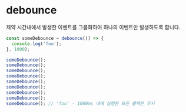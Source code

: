 # debounce

제약 시간내에서 발생한 이벤트를 그룹화하여 하나의 이벤트만 발생하도록 합니다.

```ts
const someDebounce = debounce(() => {
  console.log('foo');
}, 1000);

someDebounce();
someDebounce();
someDebounce();
someDebounce();
someDebounce();
someDebounce();
someDebounce();
someDebounce();
someDebounce(); // 'foo' - 1000ms 내에 실행된 모든 콜백은 무시
```